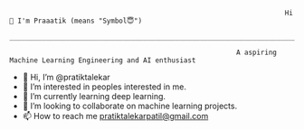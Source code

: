                                                                        Hi 👋 I'm Praaatik (means "Symbol😇")
                ________________________________________________________________________________________________________________________________________________________________________
                
                                                            A aspiring Machine Learning Engineering and AI enthusiast
                                                        

- 👋 Hi, I’m @pratiktalekar
- 👀 I’m interested in peoples interested in me.
- 🌱 I’m currently learning deep learning.
- 💞️ I’m looking to collaborate on machine learning projects.
- 📫 How to reach me pratiktalekarpatil@gmail.com 
<!---
pratiktalekar/pratiktalekar is a ✨ special ✨ repository because its `README.md` (this file) appears on your GitHub profile.
You can click the Preview link to take a look at your changes.
--->
